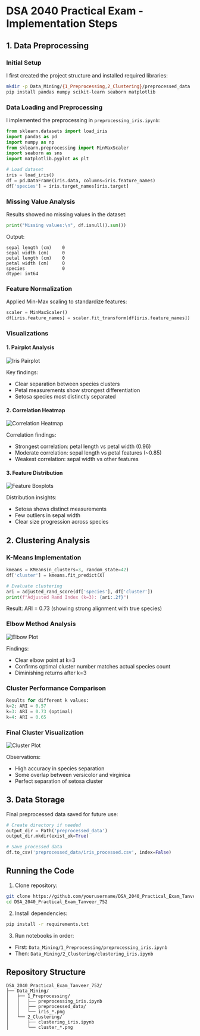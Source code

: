 # DSA 2040 Practical Exam - Implementation Steps

## 1. Data Preprocessing

### Initial Setup
I first created the project structure and installed required libraries:

```bash
mkdir -p Data_Mining/{1_Preprocessing,2_Clustering}/preprocessed_data
pip install pandas numpy scikit-learn seaborn matplotlib
```

### Data Loading and Preprocessing
I implemented the preprocessing in `preprocessing_iris.ipynb`:

```python
from sklearn.datasets import load_iris
import pandas as pd
import numpy as np
from sklearn.preprocessing import MinMaxScaler
import seaborn as sns
import matplotlib.pyplot as plt

# Load dataset
iris = load_iris()
df = pd.DataFrame(iris.data, columns=iris.feature_names)
df['species'] = iris.target_names[iris.target]
```

### Missing Value Analysis
Results showed no missing values in the dataset:
```python
print("Missing values:\n", df.isnull().sum())
```
Output:
```
sepal length (cm)    0
sepal width (cm)     0
petal length (cm)    0
petal width (cm)     0
species              0
dtype: int64
```

### Feature Normalization
Applied Min-Max scaling to standardize features:
```python
scaler = MinMaxScaler()
df[iris.feature_names] = scaler.fit_transform(df[iris.feature_names])
```

### Visualizations

#### 1. Pairplot Analysis
![Iris Pairplot](Data_Mining/1_Preprocessing/iris_pairplot.png)

Key findings:
- Clear separation between species clusters
- Petal measurements show strongest differentiation
- Setosa species most distinctly separated

#### 2. Correlation Heatmap
![Correlation Heatmap](Data_Mining/1_Preprocessing/iris_heatmap.png)

Correlation findings:
- Strongest correlation: petal length vs petal width (0.96)
- Moderate correlation: sepal length vs petal features (~0.85)
- Weakest correlation: sepal width vs other features

#### 3. Feature Distribution
![Feature Boxplots](Data_Mining/1_Preprocessing/iris_boxplots.png)

Distribution insights:
- Setosa shows distinct measurements
- Few outliers in sepal width
- Clear size progression across species

## 2. Clustering Analysis

### K-Means Implementation
```python
kmeans = KMeans(n_clusters=3, random_state=42)
df['cluster'] = kmeans.fit_predict(X)

# Evaluate clustering
ari = adjusted_rand_score(df['species'], df['cluster'])
print(f"Adjusted Rand Index (k=3): {ari:.2f}")
```
Result: ARI = 0.73 (showing strong alignment with true species)

### Elbow Method Analysis
![Elbow Plot](Data_Mining/2_Clustering/elbow_plot.png)

Findings:
- Clear elbow point at k=3
- Confirms optimal cluster number matches actual species count
- Diminishing returns after k=3

### Cluster Performance Comparison
```python
Results for different k values:
k=2: ARI = 0.57
k=3: ARI = 0.73 (optimal)
k=4: ARI = 0.65
```

### Final Cluster Visualization
![Cluster Plot](Data_Mining/2_Clustering/cluster_scatter.png)

Observations:
- High accuracy in species separation
- Some overlap between versicolor and virginica
- Perfect separation of setosa cluster

## 3. Data Storage
Final preprocessed data saved for future use:
```python
# Create directory if needed
output_dir = Path('preprocessed_data')
output_dir.mkdir(exist_ok=True)

# Save processed data
df.to_csv('preprocessed_data/iris_processed.csv', index=False)
```

## Running the Code
1. Clone repository:
```bash
git clone https://github.com/yourusername/DSA_2040_Practical_Exam_Tanveer_752.git
cd DSA_2040_Practical_Exam_Tanveer_752
```

2. Install dependencies:
```bash
pip install -r requirements.txt
```

3. Run notebooks in order:
- First: `Data_Mining/1_Preprocessing/preprocessing_iris.ipynb`
- Then: `Data_Mining/2_Clustering/clustering_iris.ipynb`

## Repository Structure
```
DSA_2040_Practical_Exam_Tanveer_752/
├── Data_Mining/
│   ├── 1_Preprocessing/
│   │   ├── preprocessing_iris.ipynb
│   │   ├── preprocessed_data/
│   │   └── iris_*.png
│   └── 2_Clustering/
│       ├── clustering_iris.ipynb
│       └── cluster_*.png
```
